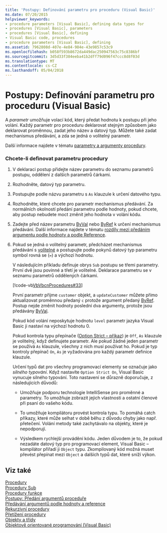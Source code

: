 ```yaml
---
title: 'Postupy: Definování parametru pro proceduru (Visual Basic)'
ms.date: 07/20/2015
helpviewer_keywords:
- procedure parameters [Visual Basic], defining data types for
- procedures [Visual Basic], parameters
- procedures [Visual Basic], defining
- Visual Basic code, procedures
- procedure parameters [Visual Basic], defining
ms.assetid: 7962808d-407e-4e84-984e-43e9857c53c9
ms.openlocfilehash: b058f593b8672da449dac250947563c75c8386bf
ms.sourcegitcommit: 3d5d33f384eeba41b2dff79d096f47ccc8d8f03d
ms.translationtype: MT
ms.contentlocale: cs-CZ
ms.lasthandoff: 05/04/2018
---
```

# <a name="how-to-define-a-parameter-for-a-procedure-visual-basic"></a>Postupy: Definování parametru pro proceduru (Visual Basic)
A *parametr* umožňuje volací kód, který předat hodnotu k postupu při jeho volání. Každý parametr pro proceduru deklarovat stejným způsobem jako deklarovat proměnnou, zadat jeho název a datový typ. Můžete také zadat mechanismus předávání, a zda se jedná o volitelný parametr.  
  
 Další informace najdete v tématu [parametry a argumenty procedury](./procedure-parameters-and-arguments.md).  
  
### <a name="to-define-a-procedure-parameter"></a>Chcete-li definovat parametru procedury  
  
1.  V deklaraci postup přidejte název parametru do seznamu parametrů postupu, oddělení z dalších parametrů čárkami.  
  
2.  Rozhodněte, datový typ parametru.  
  
3.  Postupujte podle názvu parametru s `As` klauzule k určení datového typu.  
  
4.  Rozhodněte, které chcete pro parametr mechanismus předávání. Za normálních okolností předání parametru podle hodnoty, pokud chcete, aby postup nebudete moct změnit jeho hodnota v volání kódu.  
  
5.  Zadejte před název parametru [ByVal](../../../../visual-basic/language-reference/modifiers/byval.md) nebo [ByRef](../../../../visual-basic/language-reference/modifiers/byref.md) k určení mechanismus předávání. Další informace najdete v tématu [rozdíly mezi předáním argumentu podle hodnoty a podle Reference](./differences-between-passing-an-argument-by-value-and-by-reference.md).  
  
6.  Pokud se jedná o volitelný parametr, předcházet mechanismus předávání s [volitelné](../../../../visual-basic/language-reference/modifiers/optional.md) a postupujte podle pokynů datový typ parametru symbol rovná se (`=`) a výchozí hodnotu.  
  
     V následujícím příkladu definuje obrys `Sub` postupu se třemi parametry. První dvě jsou povinné a třetí je volitelné. Deklarace parametru se v seznamu parametrů oddělených čárkami.  
  
     [!code-vb[VbVbcnProcedures#33](./codesnippet/VisualBasic/how-to-define-a-parameter-for-a-procedure_1.vb)]  
  
     První parametr přijme `customer` objekt, a `updateCustomer` můžete přímo aktualizovat proměnnou předaný `c` protože argument předaný [ByRef](../../../../visual-basic/language-reference/modifiers/byref.md). Postup nejde změnit hodnoty poslední dva argumenty, protože jsou předávány [ByVal](../../../../visual-basic/language-reference/modifiers/byval.md).  
  
     Pokud kód volání neposkytuje hodnotu `level` parametr jazyka Visual Basic ji nastaví na výchozí hodnotu 0.  
  
     Pokud kontrola typu přepínače ([Option Strict – příkaz](../../../../visual-basic/language-reference/statements/option-strict-statement.md)) je `Off`, `As` klauzule je volitelný, když definujete parametr. Ale pokud žádné jeden parametr se používá `As` klauzule, všechny z nich musí používat ho. Pokud je typ kontroly přepínač `On`, `As` je vyžadována pro každý parametr definice klauzule.  
  
     Určení typů dat pro všechny programovací elementy se označuje jako *silného typování*. Když nastavíte `Option Strict On`, Visual Basic vynucuje silného typování. Toto nastavení se důrazně doporučuje, z následujících důvodů:  
  
    -   Umožňuje podporu technologie IntelliSense pro proměnné a parametry. To umožňuje zobrazit jejich vlastnosti a ostatní členové při psaní do vašeho kódu.  
  
    -   To umožňuje kompilátoru provést kontrola typu. To pomáhá catch příkazy, které může selhat v době běhu z důvodu chyby jako např. přetečení. Volání metody také zachytávalo na objekty, které je nepodporují.  
  
    -   Výsledkem rychlejší provádění kódu. Jeden důvodem je to, že pokud nezadáte datový typ pro programovací element, Visual Basic – kompilátor přiřadí ji `Object` typu. Zkompilovaný kód možná muset převést přepínat mezi `Object` a dalších typů dat, které sníží výkon.  
  
## <a name="see-also"></a>Viz také

 [Procedury](./index.md)  
 [Procedury Sub](./sub-procedures.md)  
 [Procedury funkce](./function-procedures.md)  
 [Postupy: Předání argumentů proceduře](./how-to-pass-arguments-to-a-procedure.md)  
 [Předávání argumentů podle hodnoty a reference](./passing-arguments-by-value-and-by-reference.md)  
 [Rekurzivní procedury](./recursive-procedures.md)  
 [Přetížení procedury](./procedure-overloading.md)  
 [Objekty a třídy](../../../../visual-basic/programming-guide/language-features/objects-and-classes/index.md)  
 [Objektově orientované programování (Visual Basic)](../../concepts/object-oriented-programming.md)  
